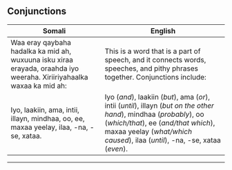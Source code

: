 ## Conjunctions

| **Somali**                                                                                                                   | **English**                                                                                                                       |
|-----------------------------------------------------------------------------------------------------------------------------|-----------------------------------------------------------------------------------------------------------------------------------|
| Waa eray qaybaha hadalka ka mid ah, wuxuuna isku xiraa erayada, oraahda iyo weeraha. Xiriiriyahaalka waxaa ka mid ah:         | This is a word that is a part of speech, and it connects words, speeches, and pithy phrases together. Conjunctions include:       |
| Iyo, laakiin, ama, intii, illayn, mindhaa, oo, ee, maxaa yeelay, ilaa, -na, -se, xataa.                                      | Iyo (*and*), laakiin (*but*), ama (*or*), intii (*until*), illayn (*but on the other hand*), mindhaa (*probably*), oo (*which/that*), ee (*and/that which*), maxaa yeelay (*what/which caused*), ilaa (*until*), -na, -se, xataa (*even*). |

---
